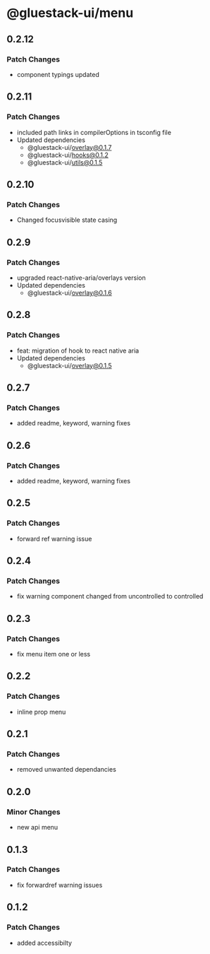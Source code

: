 # @gluestack-ui/menu

## 0.2.12

### Patch Changes

- component typings updated

## 0.2.11

### Patch Changes

- included path links in compilerOptions in tsconfig file
- Updated dependencies
  - @gluestack-ui/overlay@0.1.7
  - @gluestack-ui/hooks@0.1.2
  - @gluestack-ui/utils@0.1.5

## 0.2.10

### Patch Changes

- Changed focusvisible state casing

## 0.2.9

### Patch Changes

- upgraded react-native-aria/overlays version
- Updated dependencies
  - @gluestack-ui/overlay@0.1.6

## 0.2.8

### Patch Changes

- feat: migration of hook to react native aria
- Updated dependencies
  - @gluestack-ui/overlay@0.1.5

## 0.2.7

### Patch Changes

- added readme, keyword, warning fixes

## 0.2.6

### Patch Changes

- added readme, keyword, warning fixes

## 0.2.5

### Patch Changes

- forward ref warning issue

## 0.2.4

### Patch Changes

- fix warning component changed from uncontrolled to controlled

## 0.2.3

### Patch Changes

- fix menu item one or less

## 0.2.2

### Patch Changes

- inline prop menu

## 0.2.1

### Patch Changes

- removed unwanted dependancies

## 0.2.0

### Minor Changes

- new api menu

## 0.1.3

### Patch Changes

- fix forwardref warning issues

## 0.1.2

### Patch Changes

- added accessibilty
